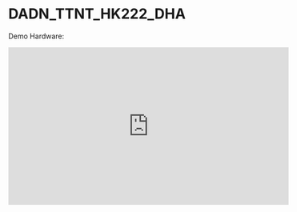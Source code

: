 ﻿# DADN_TTNT_HK222_DHA

Demo Hardware:
<iframe width="560" height="315" src="https://www.youtube.com/embed/bfv7V6kZoIo" title="YouTube video player" frameborder="0" allow="accelerometer; autoplay; clipboard-write; encrypted-media; gyroscope; picture-in-picture; web-share" allowfullscreen></iframe>
